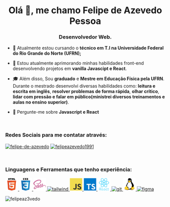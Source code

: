 <h1 align="center">Olá 👋, me chamo Felipe de Azevedo Pessoa</h1>
<h3 align="center">Desenvolvedor Web.</h3>

- 🔭 Atualmente estou cursando o **técnico em T.I na Universidade Federal do Rio Grande do Norte (UFRN);**

- 🌱 Estou atualmente aprimorando minhas habilidades front-end desenvolvendo projetos em **vanilla Javascipt e React**.

- 🎓 Além disso, Sou **graduado** e **Mestre em Educação Física pela UFRN**. Durante o mestrado desenvolvi diversas habilidades como: **leitura e escrita em inglês**, **resolver problemas de forma rápida**, **olhar crítico**, **lidar com pressão e falar em público(ministrei diversos treinamentos e aulas no ensino superior)**.

- 💬 Pergunte-me sobre **Javascript e React**
<br>
<h3 align="left">Redes Sociais para me contatar através:</h3>
<p align="left">
<a href="https://linkedin.com/in/felipe-de-azevedo" target="blank"><img align="center" src="https://raw.githubusercontent.com/rahuldkjain/github-profile-readme-generator/master/src/images/icons/Social/linked-in-alt.svg" alt="felipe-de-azevedo" height="30" width="40" /></a>
<a href="https://instagram.com/felipeazevedo1991" target="blank"><img align="center" src="https://raw.githubusercontent.com/rahuldkjain/github-profile-readme-generator/master/src/images/icons/Social/instagram.svg" alt="felipeazevedo1991" height="30" width="40" /></a>
</p>
<br>
<h3 align="left">Linguagens e Ferramentas que tenho experiência:</h3>
<p align="left"> 
<a href="https://www.w3.org/html/" target="_blank" rel="noreferrer"> <img src="https://raw.githubusercontent.com/devicons/devicon/master/icons/html5/html5-original-wordmark.svg" alt="html5" width="40" height="40"/> </a> <a href="https://www.w3schools.com/css/" target="_blank" rel="noreferrer"> <img src="https://raw.githubusercontent.com/devicons/devicon/master/icons/css3/css3-original-wordmark.svg" alt="css3" width="40" height="40"/> </a> <a href="https://sass-lang.com" target="_blank" rel="noreferrer"> <img src="https://raw.githubusercontent.com/devicons/devicon/master/icons/sass/sass-original.svg" alt="sass" width="40" height="40"/> </a> <a href="https://tailwindcss.com/" target="_blank" rel="noreferrer"> <img src="https://www.vectorlogo.zone/logos/tailwindcss/tailwindcss-icon.svg" alt="tailwind" width="40" height="40"/> </a> <a href="https://developer.mozilla.org/en-US/docs/Web/JavaScript" target="_blank" rel="noreferrer"> <img src="https://raw.githubusercontent.com/devicons/devicon/master/icons/javascript/javascript-original.svg" alt="javascript" width="40" height="40"/> </a> <a href="https://www.typescriptlang.org/" target="_blank" rel="noreferrer"> <img src="https://raw.githubusercontent.com/devicons/devicon/master/icons/typescript/typescript-original.svg" alt="typescript" width="40" height="40"/> </a> <a href="https://reactjs.org/" target="_blank" rel="noreferrer"> <img src="https://raw.githubusercontent.com/devicons/devicon/master/icons/react/react-original-wordmark.svg" alt="react" width="40" height="40"/> </a> <a href="https://git-scm.com/" target="_blank" rel="noreferrer"> <img src="https://www.vectorlogo.zone/logos/git-scm/git-scm-icon.svg" alt="git" width="40" height="40"/> </a> <a href="https://www.linux.org/" target="_blank" rel="noreferrer"> <img src="https://raw.githubusercontent.com/devicons/devicon/master/icons/linux/linux-original.svg" alt="linux" width="40" height="40"/> </a> <a href="https://www.figma.com/" target="_blank" rel="noreferrer"> <img src="https://www.vectorlogo.zone/logos/figma/figma-icon.svg" alt="figma" width="40" height="40"/> </a> 
</p>
<p><img align="left" src="https://github-readme-stats.vercel.app/api/top-langs?username=felipeaz3vedo&show_icons=true&locale=en&layout=compact" alt="felipeaz3vedo" /></p>
